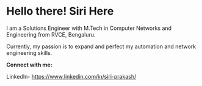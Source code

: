# Hello there! Siri Here 

I am a Solutions Engineer with M.Tech in Computer Networks and Engineering from RVCE, Bengaluru. 

Currently, my passion is to expand and perfect my automation and network engineering skills. 

**Connect with me:**

LinkedIn- https://www.linkedin.com/in/siri-prakash/
